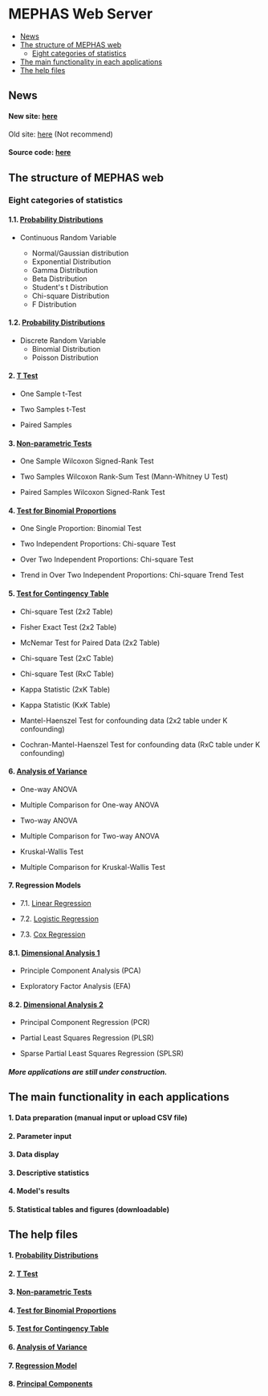 # MEPHAS Web Server
<!-- MarkdownTOC -->

- [News](#news)
- [The structure of MEPHAS web](#the-structure-of-mephas-web)
  - [Eight categories of statistics](#eight-categories-of-statistics)
- [The main functionality in each applications](#the-main-functionality-in-each-applications)
- [The help files](#the-help-files)

<!-- /MarkdownTOC -->


<a id="news"></a>
## News

<a id="the-brandly-new-site-is-here"></a>
#### New site: [here](https://alain003.phs.osaka-u.ac.jp/mephas/)

Old site: [here](https://alain003.phs.osaka-u.ac.jp/mephas/index_old.html) (Not recommend)

<a id="source-code-is-here"></a>
#### Source code: [here](https://github.com/mephas/mephas_web)

<a id="the-structure-of-mephas-web"></a>
## The structure of MEPHAS web

<a id="eight-categories-of-statistics"></a>
### Eight categories of statistics

<a id="1-probability-distributions"></a>
#### 1.1. [Probability Distributions](https://alain003.phs.osaka-u.ac.jp/mephas_web/1_1MFScondist/)

  - Continuous Random Variable
  
    + Normal/Gaussian distribution
    + Exponential Distribution
    + Gamma Distribution
    + Beta Distribution
    + Student's t Distribution
    + Chi-square Distribution
    + F Distribution

#### 1.2. [Probability Distributions](https://alain003.phs.osaka-u.ac.jp/mephas_web/1_2MFSdisdist/)

  - Discrete Random Variable
    + Binomial Distribution
    + Poisson Distribution
       
<a id="2-t-test"></a>
#### 2. [T Test](https://alain003.phs.osaka-u.ac.jp/mephas_web/2MFSttest/)
  
  - One Sample t-Test
  
  - Two Samples t-Test
  
  - Paired Samples

<a id="3-non-parametric-tests"></a>
#### 3. [Non-parametric Tests](https://alain003.phs.osaka-u.ac.jp/mephas_web/3MFSnptest/)

  - One Sample Wilcoxon Signed-Rank Test
    
  - Two Samples Wilcoxon Rank-Sum Test (Mann-Whitney U Test)
    
  - Paired Samples Wilcoxon Signed-Rank Test

<a id="4-test-for-binomial-proportions"></a>
#### 4. [Test for Binomial Proportions](https://alain003.phs.osaka-u.ac.jp/mephas_web/4MFSproptest/)

  - One Single Proportion: Binomial Test
  
  - Two Independent Proportions: Chi-square Test
  
  - Over Two Independent Proportions: Chi-square Test

  - Trend in Over Two Independent Proportions: Chi-square Trend Test

<a id="5-test-for-contingency-table"></a>
#### 5. [Test for Contingency Table](https://alain003.phs.osaka-u.ac.jp/mephas_web/5MFSrctabtest/)

  - Chi-square Test (2x2 Table)

  - Fisher Exact Test (2x2 Table)
  
  - McNemar Test for Paired Data (2x2 Table)

  - Chi-square Test (2xC Table)

  - Chi-square Test (RxC Table)

  - Kappa Statistic (2xK Table)

  - Kappa Statistic (KxK Table)

  - Mantel-Haenszel Test for confounding data (2x2 table under K confounding)

  - Cochran-Mantel-Haenszel Test for confounding data (RxC table under K confounding)

<a id="6-analysis-of-variance"></a>
#### 6. [Analysis of Variance](https://alain003.phs.osaka-u.ac.jp/mephas_web/6MFSanova/)

  - One-way ANOVA

  - Multiple Comparison for One-way ANOVA
  
  - Two-way ANOVA

  - Multiple Comparison for Two-way ANOVA
  
  - Kruskal-Wallis Test 

  - Multiple Comparison for Kruskal-Wallis Test

<a id="7-regression-model"></a>
#### 7. Regression Models

  - 7.1. [Linear Regression](https://alain003.phs.osaka-u.ac.jp/mephas_web/7_1MFSlr/)
  
  - 7.2. [Logistic Regression](https://alain003.phs.osaka-u.ac.jp/mephas_web/7_2MFSlogit/)
  
  - 7.3. [Cox Regression](https://alain003.phs.osaka-u.ac.jp/mephas_web/7_3MFSsurv/)

<a id="8-principal-components"></a>

#### 8.1. [Dimensional Analysis 1](https://alain003.phs.osaka-u.ac.jp/mephas_web/8_1MFSpca/)

  - Principle Component Analysis (PCA)

  - Exploratory Factor Analysis (EFA)

#### 8.2. [Dimensional Analysis 2](https://alain003.phs.osaka-u.ac.jp/mephas_web/8_2MFSpls/) 
  
  - Principal Component Regression (PCR)

  - Partial Least Squares Regression (PLSR)
  
  - Sparse Partial Least Squares Regression (SPLSR)

<a id="more-apllications-are-still-under-construction"></a>
##### More applications are still under construction.

<a id="the-main-functionality-in-each-applications"></a>
## The main functionality in each applications

<a id="1-data-preparation-manual-input-or-upload-csv-file"></a>
#### 1. Data preparation (manual input or upload CSV file)

<a id="2-parameter-input"></a>
#### 2. Parameter input

<a id="3-data-display"></a>
#### 3. Data display

<a id="3-datas-descriptive-statistics"></a>
#### 3. Descriptive statistics

<a id="4-models-results"></a>
#### 4. Model's results

<a id="5-statistical-tables-and-figures-downloadable"></a>
#### 5. Statistical tables and figures (downloadable)

<a id="the-help-files"></a>
## The help files

<a id="1-probability-distributions-1"></a>
#### 1. [Probability Distributions](https://alain003.phs.osaka-u.ac.jp/mephas/help1.html)
 
<a id="2-t-test-1"></a>
#### 2. [T Test](https://alain003.phs.osaka-u.ac.jp/mephas/help2.html/)

<a id="3-non-parametric-tests-1"></a>
#### 3. [Non-parametric Tests](https://alain003.phs.osaka-u.ac.jp/mephas/help3.html/)

<a id="4-test-for-binomial-proportions-1"></a>
#### 4. [Test for Binomial Proportions](https://alain003.phs.osaka-u.ac.jp/mephas/help4.html/)

<a id="5-test-for-contingency-table-1"></a>
#### 5. [Test for Contingency Table](https://alain003.phs.osaka-u.ac.jp/mephas/help5.html/)

<a id="6-analysis-of-variance-1"></a>
#### 6. [Analysis of Variance](https://alain003.phs.osaka-u.ac.jp/mephas/help6.html/)

<a id="7-regression-model-1"></a>
#### 7. [Regression Model](https://alain003.phs.osaka-u.ac.jp/mephas/help7.html/)

<a id="8-principal-components-1"></a>
#### 8. [Principal Components](https://alain003.phs.osaka-u.ac.jp/mephas/help8.html/)

